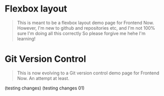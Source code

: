 # Flexbox layout 
> This is meant to be a flexbox layout demo page for Frontend Now.
However, I'm new to github and repositories etc, and I'm not 100% sure I'm doing all this correctly
So please forgive me hehe
I'm learning!


# Git Version Control
> This is now evolving to a Git version control demo page for Frontend Now. An attempt at least.

(testing changes)
(testing changes 01)
